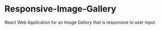 # Responsive-Image-Gallery
React Web Application for an Image Gallery that is responsive to user input. 
